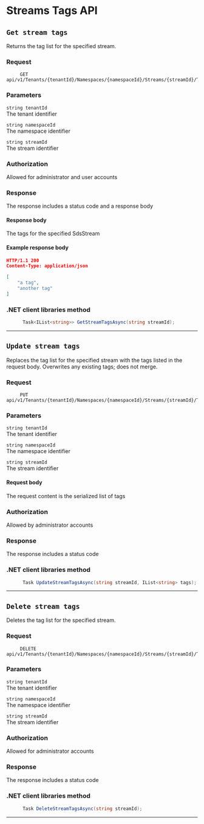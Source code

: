# Streams Tags API 

## `Get stream tags`  
Returns the tag list for the specified stream. 

### Request
 ```text
      GET api/v1/Tenants/{tenantId}/Namespaces/{namespaceId}/Streams/{streamId}/Tags 
 ```

### Parameters  
`string tenantId`  
The tenant identifier  
  
`string namespaceId`  
The namespace identifier  
  
`string streamId`  
The stream identifier   

### Authorization  
Allowed for administrator and user accounts  

### Response  
The response includes a status code and a response body

#### Response body  
The tags for the specified SdsStream   

#### Example response body
```json
HTTP/1.1 200 
Content-Type: application/json

[ 
    "a tag", 
    "another tag" 
] 
```  

### .NET client libraries method
```csharp
      Task<IList<string>> GetStreamTagsAsync(string streamId); 
```

***********************
## `Update stream tags`
Replaces the tag list for the specified stream with the tags listed in the request body.
Overwrites any existing tags; does not merge. 

### Request
 ```text
      PUT api/v1/Tenants/{tenantId}/Namespaces/{namespaceId}/Streams/{streamId}/Tags 
 ```

### Parameters  
`string tenantId`  
The tenant identifier    
  
`string namespaceId`  
The namespace identifier  
  
`string streamId`  
The stream identifier  

#### Request body  
The request content is the serialized list of tags 

### Authorization  
Allowed by administrator accounts  

### Response  
The response includes a status code  

### .NET client libraries method
```csharp
      Task UpdateStreamTagsAsync(string streamId, IList<string> tags); 
```

***********************
## `Delete stream tags`
Deletes the tag list for the specified stream. 

### Request
 ```text
      DELETE api/v1/Tenants/{tenantId}/Namespaces/{namespaceId}/Streams/{streamId}/Tags 
 ```

### Parameters  
`string tenantId`  
The tenant identifier  
  
`string namespaceId`  
The namespace identifier  
  
`string streamId`  
The stream identifier  

### Authorization  
Allowed for administrator accounts  

### Response  
The response includes a status code  

### .NET client libraries method  
```csharp
      Task DeleteStreamTagsAsync(string streamId); 
```

***********************